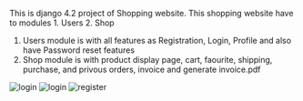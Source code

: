 This is django 4.2 project of Shopping website.
This shopping website have to modules 1. Users 2. Shop
1. Users module is with all features as Registration, Login, Profile and also have Password reset features
2. Shop module is with product display page, cart, faourite, shipping, purchase, and privous orders, invoice and generate invoice.pdf

![login](https://github.com/gaurshetty/dj_shopping_with_js/assets/58164811/84785519-1079-48a3-ac39-0c52a7a37ab7)
![login](https://github.com/gaurshetty/dj_shopping_with_js/assets/58164811/f03ad664-830d-4552-aaf8-c29fefcfef47)
![register](https://github.com/gaurshetty/dj_shopping_with_js/assets/58164811/f3d8c713-30ae-4ed2-a4f6-bcea10b6a3da)
